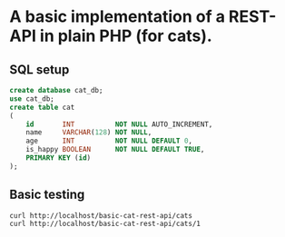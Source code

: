 # A basic implementation of a REST-API in plain PHP (for cats).

## SQL setup
``` sql
create database cat_db;
use cat_db;
create table cat
(
    id       INT          NOT NULL AUTO_INCREMENT,
    name     VARCHAR(128) NOT NULL,
    age      INT          NOT NULL DEFAULT 0,
    is_happy BOOLEAN      NOT NULL DEFAULT TRUE,
    PRIMARY KEY (id)
);
```

## Basic testing
``` cURL
curl http://localhost/basic-cat-rest-api/cats
curl http://localhost/basic-cat-rest-api/cats/1
```
